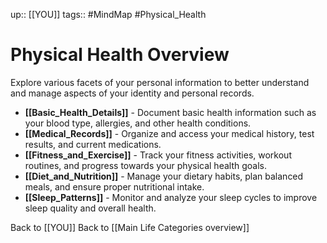 up:: [[YOU]]
tags:: #MindMap #Physical_Health

# Physical Health Overview

Explore various facets of your personal information to better understand and manage aspects of your identity and personal records.

- **[[Basic_Health_Details]]** - Document basic health information such as your blood type, allergies, and other health conditions.
- **[[Medical_Records]]** - Organize and access your medical history, test results, and current medications.
- **[[Fitness_and_Exercise]]** - Track your fitness activities, workout routines, and progress towards your physical health goals.
- **[[Diet_and_Nutrition]]** - Manage your dietary habits, plan balanced meals, and ensure proper nutritional intake.
- **[[Sleep_Patterns]]** - Monitor and analyze your sleep cycles to improve sleep quality and overall health.

Back to [[YOU]]
Back to [[Main Life Categories overview]]
